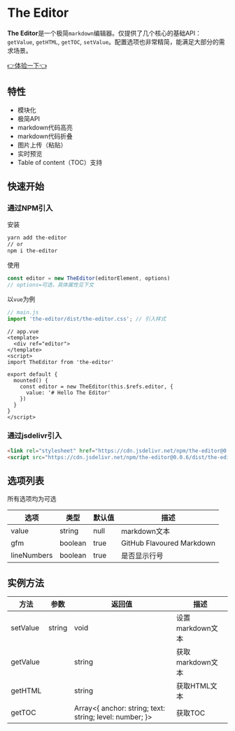 # The Editor

**The Editor**是一个极简`markdown`编辑器。仅提供了几个核心的基础API：`getValue`, `getHTML`, `getTOC`, `setValue`。配置选项也非常精简，能满足大部分的需求场景。

[👉体验一下👈](https://codesandbox.io/s/the-editor-xd5sf?file=/src/App.vue)

## 特性

* 模块化
* 极简API
* markdown代码高亮
* markdown代码折叠
* 图片上传（粘贴）
* 实时预览
* Table of content（TOC）支持

## 快速开始

### 通过NPM引入

安装

```bash
yarn add the-editor
// or
npm i the-editor
```

使用

```javascript
const editor = new TheEditor(editorElement, options)
// options=可选，具体属性见下文
```

以`vue`为例

```javascript
// main.js
import 'the-editor/dist/the-editor.css'; // 引入样式
```

```vue
// app.vue
<template>
  <div ref="editor">
</template>
<script>
import TheEditor from 'the-editor'

export default {
  mounted() {
    const editor = new TheEditor(this.$refs.editor, {
      value: '# Hello The Editor'
    })
  }
}
</script>
```

### 通过jsdelivr引入

```html
<link rel="stylesheet" href="https://cdn.jsdelivr.net/npm/the-editor@0.0.6/dist/the-editor.min.css">
<script src="https://cdn.jsdelivr.net/npm/the-editor@0.0.6/dist/the-editor.min.js"></script>
```

## 选项列表

所有选项均为可选

|选项|类型|默认值|描述|
|---|---|---|---|
|value|string|null|markdown文本|
|gfm|boolean|true|GitHub Flavoured Markdown|
|lineNumbers|boolean|true|是否显示行号|

## 实例方法

|方法|参数|返回值|描述|
|---|---|---|---|
|setValue|string|void|设置markdown文本|
|getValue||string|获取markdown文本|
|getHTML||string|获取HTML文本|
|getTOC||Array<{ anchor: string; text: string; level: number; }>|获取TOC|
